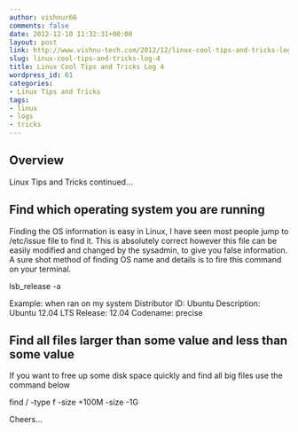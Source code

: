 ```yaml
---
author: vishnur66
comments: false
date: 2012-12-10 11:32:31+00:00
layout: post
link: http://www.vishnu-tech.com/2012/12/linux-cool-tips-and-tricks-log-4/
slug: linux-cool-tips-and-tricks-log-4
title: Linux Cool Tips and Tricks Log 4
wordpress_id: 61
categories:
- Linux Tips and Tricks
tags:
- linux
- logs
- tricks
---
```


## Overview


Linux Tips and Tricks continued…


## Find which operating system you are running


Finding the OS information is easy in Linux, I have seen most people jump to /etc/issue file to find it. This is absolutely correct however this file can be easily modified and changed by the sysadmin, to give you false information. A sure shot method of finding OS name and details is to fire this command on your terminal.


lsb_release -a







Example: when ran on my system
Distributor ID: Ubuntu
Description: Ubuntu 12.04 LTS
Release: 12.04
Codename: precise




## Find all files larger than some value and less than some value


If you want to free up some disk space quickly and find all big files use the command below




find / -type f -size +100M -size -1G




Cheers…
